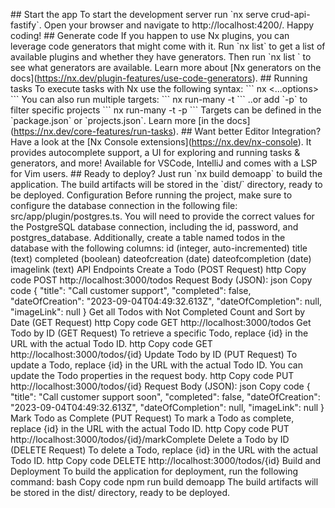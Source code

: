 \## Start the app To start the development server run \`nx serve crud-api-fastify\`. Open your browser and navigate to http://localhost:4200/. Happy coding! ## Generate code If you happen to use Nx plugins, you can leverage code generators that might come with it. Run \`nx list\` to get a list of available plugins and whether they have generators. Then run \`nx list \` to see what generators are available. Learn more about \[Nx generators on the docs\](https://nx.dev/plugin-features/use-code-generators). ## Running tasks To execute tasks with Nx use the following syntax: \`\`\` nx <...options> \`\`\` You can also run multiple targets: \`\`\` nx run-many -t \`\`\` ..or add \`-p\` to filter specific projects \`\`\` nx run-many -t \-p \`\`\` Targets can be defined in the \`package.json\` or \`projects.json\`. Learn more \[in the docs\](https://nx.dev/core-features/run-tasks). ## Want better Editor Integration? Have a look at the \[Nx Console extensions\](https://nx.dev/nx-console). It provides autocomplete support, a UI for exploring and running tasks & generators, and more! Available for VSCode, IntelliJ and comes with a LSP for Vim users. ## Ready to deploy? Just run \`nx build demoapp\` to build the application. The build artifacts will be stored in the \`dist/\` directory, ready to be deployed. Configuration Before running the project, make sure to configure the database connection in the following file: src/app/plugin/postgres.ts. You will need to provide the correct values for the PostgreSQL database connection, including the id, password, and postgres_database. Additionally, create a table named todos in the database with the following columns: id (integer, auto-incremented) title (text) completed (boolean) dateofcreation (date) dateofcompletion (date) imagelink (text) API Endpoints Create a Todo (POST Request) http Copy code POST http://localhost:3000/todos Request Body (JSON): json Copy code { "title": "Call customer support", "completed": false, "dateOfCreation": "2023-09-04T04:49:32.613Z", "dateOfCompletion": null, "imageLink": null } Get all Todos with Not Completed Count and Sort by Date (GET Request) http Copy code GET http://localhost:3000/todos Get Todo by ID (GET Request) To retrieve a specific Todo, replace {id} in the URL with the actual Todo ID. http Copy code GET http://localhost:3000/todos/{id} Update Todo by ID (PUT Request) To update a Todo, replace {id} in the URL with the actual Todo ID. You can update the Todo properties in the request body. http Copy code PUT http://localhost:3000/todos/{id} Request Body (JSON): json Copy code { "title": "Call customer support soon", "completed": false, "dateOfCreation": "2023-09-04T04:49:32.613Z", "dateOfCompletion": null, "imageLink": null } Mark Todo as Complete (PUT Request) To mark a Todo as complete, replace {id} in the URL with the actual Todo ID. http Copy code PUT http://localhost:3000/todos/{id}/markComplete Delete a Todo by ID (DELETE Request) To delete a Todo, replace {id} in the URL with the actual Todo ID. http Copy code DELETE http://localhost:3000/todos/{id} Build and Deployment To build the application for deployment, run the following command: bash Copy code npm run build demoapp The build artifacts will be stored in the dist/ directory, ready to be deployed.
